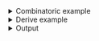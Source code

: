 <details><summary>Combinatoric example</summary>

```no_run
#[derive(Debug, Clone)]
pub enum Style {
    Intel,
    Att,
    Llvm,
}

#[derive(Debug, Clone)]
pub enum Report {
    /// Include defailed report
    Detailed,
    /// Include minimal report
    Minimal,
    /// No preferences
    Undecided,
}

#[derive(Debug, Clone)]
pub struct Options {
    agree: (),
    style: Style,
    report: Report,
}

pub fn options() -> OptionParser<Options> {
    let agree = long("agree")
        .help("You must agree to perform the action")
        .req_flag(());

    let intel = long("intel")
        .help("Show assembly using Intel style")
        .req_flag(Style::Intel);
    let att = long("att")
        .help("Show assembly using AT&T style")
        .req_flag(Style::Att);
    let llvm = long("llvm").help("Show llvm-ir").req_flag(Style::Llvm);
    let style = construct!([intel, att, llvm]);

    let detailed = long("detailed")
        .help("Include detailed report")
        .req_flag(Report::Detailed);
    let minimal = long("minimal")
        .help("Include minimal report")
        .req_flag(Report::Minimal);
    let report = construct!([detailed, minimal]).fallback(Report::Undecided);

    construct!(Options {
        agree,
        style,
        report
    })
    .to_options()
}
```

</details>
<details><summary>Derive example</summary>

```no_run
#[derive(Debug, Clone, Bpaf)]
pub enum Style {
    /// Show assembly using Intel style
    Intel,
    /// Show assembly using AT&T style
    Att,
    /// Show llvm-ir
    Llvm,
}

#[derive(Debug, Clone, Bpaf)]
#[bpaf(fallback(Report::Undecided))]
pub enum Report {
    /// Include detailed report
    Detailed,
    /// Include minimal report
    Minimal,
    #[bpaf(skip)]
    /// No preferences
    Undecided,
}

#[derive(Debug, Clone, Bpaf)]
#[bpaf(options)]
pub struct Options {
    /// You must agree to perform the action
    agree: (),
    // external here uses explicit reference to function `style`
    // generated above
    #[bpaf(external(style))]
    style: Style,
    // here reference is implicit and derived from field name: `report`
    #[bpaf(external)]
    report: Report,
}
```

</details>
<details><summary>Output</summary>

In `--help` message `req_flag` look similarly to [`switch`](NamedArg::switch) and
[`flag`](NamedArg::flag)


<div class='bpaf-doc'>
$ app --help<br>
<p><b>Usage</b>: <tt><b>app</b></tt> <tt><b>--agree</b></tt> (<tt><b>--intel</b></tt> | <tt><b>--att</b></tt> | <tt><b>--llvm</b></tt>) [<tt><b>--detailed</b></tt> | <tt><b>--minimal</b></tt>]</p><p><div>
<b>Available options:</b></div><dl><dt><tt><b>    --agree</b></tt></dt>
<dd>You must agree to perform the action</dd>
<dt><tt><b>    --intel</b></tt></dt>
<dd>Show assembly using Intel style</dd>
<dt><tt><b>    --att</b></tt></dt>
<dd>Show assembly using AT&T style</dd>
<dt><tt><b>    --llvm</b></tt></dt>
<dd>Show llvm-ir</dd>
<dt><tt><b>    --detailed</b></tt></dt>
<dd>Include detailed report</dd>
<dt><tt><b>    --minimal</b></tt></dt>
<dd>Include minimal report</dd>
<dt><tt><b>-h</b></tt>, <tt><b>--help</b></tt></dt>
<dd>Prints help information</dd>
</dl>
</p>
<style>
div.bpaf-doc {
    padding: 14px;
    background-color:var(--code-block-background-color);
    font-family: "Source Code Pro", monospace;
    margin-bottom: 0.75em;
}
div.bpaf-doc dt { margin-left: 1em; }
div.bpaf-doc dd { margin-left: 3em; }
div.bpaf-doc dl { margin-top: 0; padding-left: 1em; }
div.bpaf-doc  { padding-left: 1em; }
</style>
</div>


Example contains two parsers that fails without any input: `agree` requires passing `--agree`


<div class='bpaf-doc'>
$ app <br>
Expected <tt><b>--agree</b></tt>, pass <tt><b>--help</b></tt> for usage information
<style>
div.bpaf-doc {
    padding: 14px;
    background-color:var(--code-block-background-color);
    font-family: "Source Code Pro", monospace;
    margin-bottom: 0.75em;
}
div.bpaf-doc dt { margin-left: 1em; }
div.bpaf-doc dd { margin-left: 3em; }
div.bpaf-doc dl { margin-top: 0; padding-left: 1em; }
div.bpaf-doc  { padding-left: 1em; }
</style>
</div>


While `style` takes one of several possible values


<div class='bpaf-doc'>
$ app --agree<br>
Expected <tt><b>--intel</b></tt>, <tt><b>--att</b></tt>, or more, pass <tt><b>--help</b></tt> for usage information
<style>
div.bpaf-doc {
    padding: 14px;
    background-color:var(--code-block-background-color);
    font-family: "Source Code Pro", monospace;
    margin-bottom: 0.75em;
}
div.bpaf-doc dt { margin-left: 1em; }
div.bpaf-doc dd { margin-left: 3em; }
div.bpaf-doc dl { margin-top: 0; padding-left: 1em; }
div.bpaf-doc  { padding-left: 1em; }
</style>
</div>


It is possible to alter the behavior using [`fallback`](Parser::fallback) or
[`hide`](Parser::hide).


<div class='bpaf-doc'>
$ app --agree --intel<br>
Options { agree: (), style: Intel, report: Undecided }
</div>


While parser for `style` takes any posted output - it won't take multiple of them at once
(unless other combinators such as [`many`](Parser::many) permit it) or [`last`](Parser::last).


<div class='bpaf-doc'>
$ app --agree --att --llvm<br>
<tt><b>--llvm</b></tt> cannot be used at the same time as <tt><b>--att</b></tt><p></p><tt><b>app</b></tt> <tt><b>--agree</b></tt> WIN -&gt; <tt><b>--att</b></tt> CONFLICT -&gt; <b>--llvm</b>
<style>
div.bpaf-doc {
    padding: 14px;
    background-color:var(--code-block-background-color);
    font-family: "Source Code Pro", monospace;
    margin-bottom: 0.75em;
}
div.bpaf-doc dt { margin-left: 1em; }
div.bpaf-doc dd { margin-left: 3em; }
div.bpaf-doc dl { margin-top: 0; padding-left: 1em; }
div.bpaf-doc  { padding-left: 1em; }
</style>
</div>

</details>